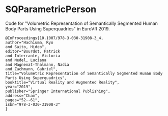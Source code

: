 # SQParametricPerson

Code for "Volumetric Representation of Semantically Segmented Human Body Parts Using Superquadrics" in EuroVR 2019.

```
@InProceedings{10.1007/978-3-030-31908-3_4,
author="Hachiuma, Ryo
and Saito, Hideo",
editor="Bourdot, Patrick
and Interrante, Victoria
and Nedel, Luciana
and Magnenat-Thalmann, Nadia
and Zachmann, Gabriel",
title="Volumetric Representation of Semantically Segmented Human Body Parts Using Superquadrics",
booktitle="Virtual Reality and Augmented Reality",
year="2019",
publisher="Springer International Publishing",
address="Cham",
pages="52--61",
isbn="978-3-030-31908-3"
}


```
